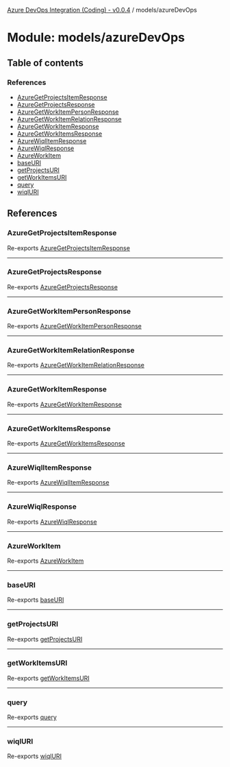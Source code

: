 [Azure DevOps Integration (Coding) - v0.0.4](../README.md) / models/azureDevOps

# Module: models/azureDevOps

## Table of contents

### References

- [AzureGetProjectsItemResponse](models_azureDevOps.md#azuregetprojectsitemresponse)
- [AzureGetProjectsResponse](models_azureDevOps.md#azuregetprojectsresponse)
- [AzureGetWorkItemPersonResponse](models_azureDevOps.md#azuregetworkitempersonresponse)
- [AzureGetWorkItemRelationResponse](models_azureDevOps.md#azuregetworkitemrelationresponse)
- [AzureGetWorkItemResponse](models_azureDevOps.md#azuregetworkitemresponse)
- [AzureGetWorkItemsResponse](models_azureDevOps.md#azuregetworkitemsresponse)
- [AzureWiqlItemResponse](models_azureDevOps.md#azurewiqlitemresponse)
- [AzureWiqlResponse](models_azureDevOps.md#azurewiqlresponse)
- [AzureWorkItem](models_azureDevOps.md#azureworkitem)
- [baseURI](models_azureDevOps.md#baseuri)
- [getProjectsURI](models_azureDevOps.md#getprojectsuri)
- [getWorkItemsURI](models_azureDevOps.md#getworkitemsuri)
- [query](models_azureDevOps.md#query)
- [wiqlURI](models_azureDevOps.md#wiqluri)

## References

### AzureGetProjectsItemResponse

Re-exports [AzureGetProjectsItemResponse](../classes/models_azureDevOps_getProjects_azureGetProjectsItemResponse.AzureGetProjectsItemResponse.md)

___

### AzureGetProjectsResponse

Re-exports [AzureGetProjectsResponse](../classes/models_azureDevOps_getProjects_azureGetProjectsResponse.AzureGetProjectsResponse.md)

___

### AzureGetWorkItemPersonResponse

Re-exports [AzureGetWorkItemPersonResponse](../classes/models_azureDevOps_getWorkItems_azureGetWorkItemPersonResponse.AzureGetWorkItemPersonResponse.md)

___

### AzureGetWorkItemRelationResponse

Re-exports [AzureGetWorkItemRelationResponse](../classes/models_azureDevOps_getWorkItems_azureGetWorkItemRelationResponse.AzureGetWorkItemRelationResponse.md)

___

### AzureGetWorkItemResponse

Re-exports [AzureGetWorkItemResponse](../classes/models_azureDevOps_getWorkItems_azureGetWorkItemResponse.AzureGetWorkItemResponse.md)

___

### AzureGetWorkItemsResponse

Re-exports [AzureGetWorkItemsResponse](../classes/models_azureDevOps_getWorkItems_azureGetWorkItemsResponse.AzureGetWorkItemsResponse.md)

___

### AzureWiqlItemResponse

Re-exports [AzureWiqlItemResponse](../classes/models_azureDevOps_wiql_azureWiqlItemResponse.AzureWiqlItemResponse.md)

___

### AzureWiqlResponse

Re-exports [AzureWiqlResponse](../classes/models_azureDevOps_wiql_azureWiqlResponse.AzureWiqlResponse.md)

___

### AzureWorkItem

Re-exports [AzureWorkItem](../classes/models_azureDevOps_azureWorkItem.AzureWorkItem.md)

___

### baseURI

Re-exports [baseURI](models_azureDevOps_baseURI.md#baseuri)

___

### getProjectsURI

Re-exports [getProjectsURI](models_azureDevOps_getProjects_resourceURI.md#getprojectsuri)

___

### getWorkItemsURI

Re-exports [getWorkItemsURI](models_azureDevOps_getWorkItems_resourceURI.md#getworkitemsuri)

___

### query

Re-exports [query](models_azureDevOps_wiql_query.md#query)

___

### wiqlURI

Re-exports [wiqlURI](models_azureDevOps_wiql_resourceURI.md#wiqluri)

